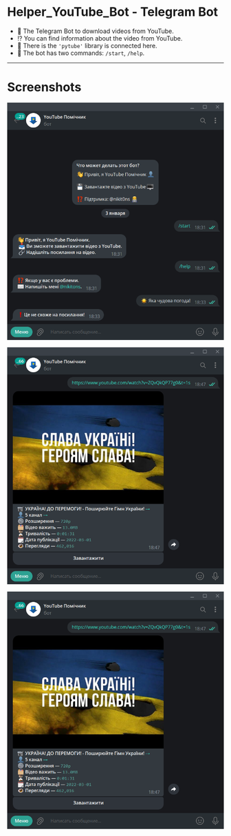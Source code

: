 # Helper_YouTube_Bot - Telegram Bot

- :floppy_disk: The Telegram Bot to download videos from YouTube.
- :interrobang: You can find information about the video from YouTube.
- :pencil: There is the `'pytube'` library is connected here.
- :open_file_folder: The bot has two commands: `/start`, `/help`.

---

# Screenshots

![Helper_YouTube_Bot_Commands](https://github.com/nikit0ns/Screenshots/blob/master/Helper_YouTube_Bot_Commands.png)

![Helper_YouTube_Bot_Info](https://github.com/nikit0ns/Screenshots/blob/master/Helper_YouTube_Bot_Info.png)

![Helper_YouTube_Bot_Info](https://github.com/nikit0ns/Screenshots/blob/master/Helper_YouTube_Bot_Info.png)
